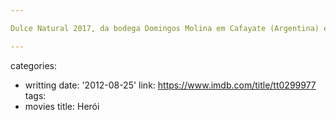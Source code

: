 ```yaml
---

Dulce Natural 2017, da bodega Domingos Molina em Cafayate (Argentina) é o vinho docinho com complexidade, estrutura, frescor e acidez; é possível degustá-lo sozinho.

---
```

categories:
- writting
date: '2012-08-25'
link: https://www.imdb.com/title/tt0299977
tags:
- movies
title: Herói
